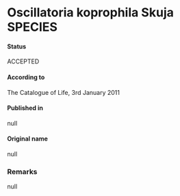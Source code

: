 # Oscillatoria koprophila Skuja SPECIES

#### Status
ACCEPTED

#### According to
The Catalogue of Life, 3rd January 2011

#### Published in
null

#### Original name
null

### Remarks
null